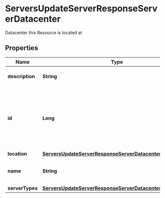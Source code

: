 

# ServersUpdateServerResponseServerDatacenter

Datacenter this Resource is located at

## Properties

| Name | Type | Description | Notes |
|------------ | ------------- | ------------- | -------------|
|**description** | **String** | Description of the Datacenter |  |
|**id** | **Long** | ID of the Resource. Limited to 52 bits to ensure compatibility with JSON double precision floats.  |  |
|**location** | [**ServersUpdateServerResponseServerDatacenterLocation**](ServersUpdateServerResponseServerDatacenterLocation.md) |  |  |
|**name** | **String** | Unique identifier of the Datacenter |  |
|**serverTypes** | [**ServersUpdateServerResponseServerDatacenterServerTypes**](ServersUpdateServerResponseServerDatacenterServerTypes.md) |  |  |



